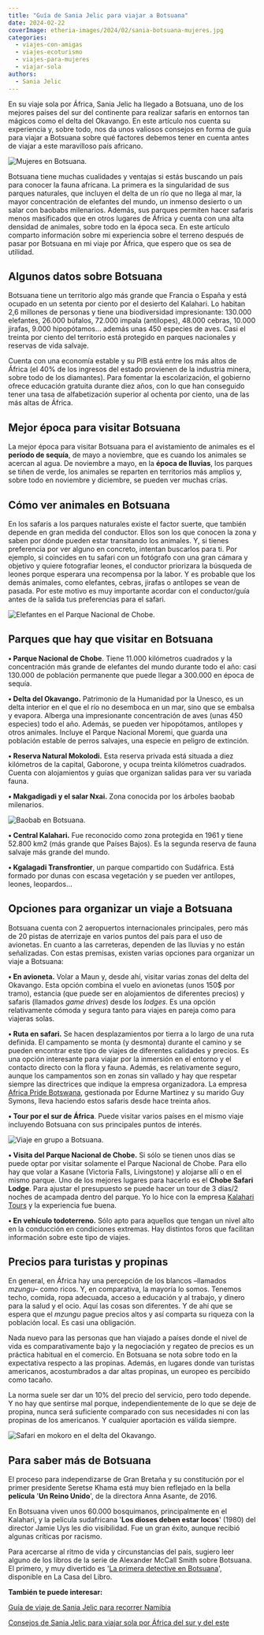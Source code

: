 ```yaml
---
title: "Guía de Sania Jelic para viajar a Botsuana"
date: 2024-02-22
coverImage: etheria-images/2024/02/sania-botsuana-mujeres.jpg
categories: 
  - viajes-con-amigas
  - viajes-ecoturismo
  - viajes-para-mujeres
  - viajar-sola
authors: 
  - Sania Jelic
---
```


En su viaje sola por África, Sania Jelic ha llegado a Botsuana, uno de los mejores 
países del sur del continente para realizar safaris en entornos tan mágicos como el 
delta del Okavango. En este artículo nos cuenta su experiencia y, sobre todo, nos da 
unos valiosos consejos en forma de guía para viajar a Botsuana sobre qué factores 
debemos tener en cuenta antes de viajar a este maravilloso país africano. 

![Mujeres en Botsuana.](etheria-images/2024/02/sania-botsuana-mujeres.jpg "Mujeres en Botsuana. © Sania Jelic.")

Botsuana tiene muchas cualidades y ventajas si estás buscando un país para conocer la 
fauna africana. La primera es la singularidad de sus parques naturales, que incluyen el 
delta de un río que no llega al mar, la mayor concentración de elefantes del mundo, un 
inmenso desierto o un salar con baobabs milenarios. Además, sus parques permiten hacer 
safaris menos masificados que en otros lugares de África y cuenta con una alta densidad 
de animales, sobre todo en la época seca. En este artículo comparto información sobre mi 
experiencia sobre el terreno después de pasar por Botsuana en mi viaje por África, que 
espero que os sea de utilidad. 

## Algunos datos sobre Botsuana

Botsuana tiene un territorio algo más grande que Francia o España y está ocupado en un 
setenta por ciento por el desierto del Kalahari. Lo habitan 2,6 millones de personas y 
tiene una biodiversidad impresionante: 130.000 elefantes, 26.000 búfalos, 72.000 impala 
(antílopes), 48.000 cebras, 10.000 jirafas, 9.000 hipopótamos… además unas 450 especies 
de aves. Casi el treinta por ciento del territorio está protegido en parques nacionales 
y reservas de vida salvaje. 

Cuenta con una economía estable y su PIB está entre los más altos de África (el 40% de 
los ingresos del estado provienen de la industria minera, sobre todo de los diamantes). 
Para fomentar la escolarización, el gobierno ofrece educación gratuita durante diez 
años, con lo que han conseguido tener una tasa de alfabetización superior al ochenta por 
ciento, una de las más altas de África. 

## Mejor época para visitar Botsuana

La mejor época para visitar Botsuana para el avistamiento de animales es el **periodo de 
sequía**, de mayo a noviembre, que es cuando los animales se acercan al agua. De 
noviembre a mayo, en la **época de lluvias**, los parques se tiñen de verde, los 
animales se reparten en territorios más amplios y, sobre todo en noviembre y diciembre, 
se pueden ver muchas crías. 

## Cómo ver animales en Botsuana

En los safaris a los parques naturales existe el factor suerte, que también depende en 
gran medida del conductor. Ellos son los que conocen la zona y saben por dónde pueden 
estar transitando los animales. Y, si tienes preferencia por ver alguno en concreto, 
intentan buscarlos para ti. Por ejemplo, si coincides en tu safari con un fotógrafo con 
una gran cámara y objetivo y quiere fotografiar leones, el conductor priorizara la 
búsqueda de leones porque esperara una recompensa por la labor. Y es probable que los 
demás animales, como elefantes, cebras, jirafas o antílopes se vean de pasada. Por este 
motivo es muy importante acordar con el conductor/guía antes de la salida tus 
preferencias para el safari. 

![Elefantes en el Parque Nacional de Chobe.](etheria-images/2024/02/botsuana-sania-elefantes.jpg "Elefantes en el Parque Nacional de Chobe. © Sania Jelic.")

## Parques que hay que visitar en Botsuana

**• Parque Nacional de Chobe**. Tiene 11.000 kilómetros cuadrados y la concentración más 
grande de elefantes del mundo durante todo el año: casi 130.000 de población permanente 
que puede llegar a 300.000 en época de sequía. 

**• Delta del Okavango.** Patrimonio de la Humanidad por la Unesco, es un delta interior 
en el que el río no desemboca en un mar, sino que se embalsa y evapora. Alberga una 
impresionante concentración de aves (unas 450 especies) todo el año. Además, se pueden 
ver hipopótamos, antílopes y otros animales. Incluye el Parque Nacional Moremi, que 
guarda una población estable de perros salvajes, una especie en peligro de extinción. 

**• Reserva Natural Mokolodi.** Esta reserva privada está situada a diez kilómetros de 
la capital, Gaborone, y ocupa treinta kilómetros cuadrados. Cuenta con alojamientos y 
guías que organizan salidas para ver su variada fauna. 

**• Makgadigadi y el salar Nxai.** Zona conocida por los árboles baobab milenarios. 

![Baobab en Botsuana.](etheria-images/2024/02/sania-botsuana-baobab.jpg "Baobab en Botsuana. © Sania Jelic.")

**• Central Kalahari.** Fue reconocido como zona protegida en 1961 y tiene 52.800 km2 
(más grande que Países Bajos). Es la segunda reserva de fauna salvaje más grande del 
mundo. 

**• Kgalagadi Transfrontier**, un parque compartido con Sudáfrica. Está formado por 
dunas con escasa vegetación y se pueden ver antílopes, leones, leopardos… 

## Opciones para organizar un viaje a Botsuana

Botsuana cuenta con 2 aeropuertos internacionales principales, pero más de 20 pistas de 
aterrizaje en varios puntos del país para el uso de avionetas. En cuanto a las 
carreteras, dependen de las lluvias y no están señalizadas. Con estas premisas, existen 
varias opciones para organizar un viaje a Botsuana: 

**• En avioneta.** Volar a Maun y, desde ahí, visitar varias zonas del delta del 
Okavango. Esta opción combina el vuelo en avionetas (unos 150$ por tramo), estancia (que 
puede ser en alojamientos de diferentes precios) y safaris (llamados _game drives_) 
desde los _lodges_. Es una opción relativamente cómoda y segura tanto para viajes en 
pareja como para viajeras solas. 

**• Ruta en safari.** Se hacen desplazamientos por tierra a lo largo de una ruta 
definida. El campamento se monta (y desmonta) durante el camino y se pueden encontrar 
este tipo de viajes de diferentes calidades y precios. Es una opción interesante para 
viajar por la inmersión en el entorno y el contacto directo con la flora y fauna. 
Además, es relativamente seguro, aunque los campamentos son en zonas sin vallado y hay 
que respetar siempre las directrices que indique la empresa organizadora. La empresa [Africa 
Pride Botswana](https://africapridebotswana.com/), gestionada por Edurne Martinez y su 
marido Guy Symons, lleva haciendo estos safaris desde hace treinta años. 

**• Tour por el sur de África**. Puede visitar varios países en el mismo viaje 
incluyendo Botsuana con sus principales puntos de interés. 

![Viaje en grupo a Botsuana.](etheria-images/2024/02/botsuana-sania-viaje-grupo.jpg "Viaje en grupo a Botsuana. © Sania Jelic.")

**• Visita del Parque Nacional de Chobe.** Si sólo se tienen unos días se puede optar 
por visitar solamente el Parque Nacional de Chobe. Para ello hay que volar a Kasane 
(Victoria Falls, Livingstone) y alojarse allí o en el mismo parque. Uno de los mejores 
lugares para hacerlo es el **Chobe Safari Lodge**. Para ajustar el presupuesto se puede 
hacer un tour de 3 días/2 noches de acampada dentro del parque. Yo lo hice con la 
empresa [Kalahari Tours](https://kalaharichobe.com/) y la experiencia fue buena. 

**• En vehículo todoterreno.** Sólo apto para aquellos que tengan un nivel alto en la 
conducción en condiciones extremas. Hay distintos foros que facilitan información sobre 
este tipo de viajes. 

## Precios para turistas y propinas

En general, en África hay una percepción de los blancos –llamados _mzungu_– como ricos. 
Y, en comparativa, la mayoría lo somos. Tenemos techo, comida, ropa adecuada, acceso a 
educación y al trabajo, y dinero para la salud y el ocio. Aquí las cosas son diferentes. 
Y de ahí que se espera que el _mzungu_ pague precios altos y así comparta su riqueza con 
la población local. Es casi una obligación. 

Nada nuevo para las personas que han viajado a países donde el nivel de vida es 
comparativamente bajo y la negociación y regateo de precios es un práctica habitual en 
el comercio. En Botsuana se nota sobre todo en la expectativa respecto a las propinas. 
Además, en lugares donde van turistas americanos, acostumbrados a dar altas propinas, un 
europeo es percibido como tacaño. 

La norma suele ser dar un 10% del precio del servicio, pero todo depende. Y no hay que 
sentirse mal porque, independientemente de lo que se deje de propina, nunca será 
suficiente comparado con sus necesidades ni con las propinas de los americanos. Y 
cualquier aportación es válida siempre. 

![Safari en mokoro en el delta del Okavango.](etheria-images/2024/02/botsuana-sania-delta-okavango.jpg "Safari en mokoro en el delta del Okavango. © Sania Jelic.")

## Para saber más de Botsuana

El proceso para independizarse de Gran Bretaña y su constitución por el primer 
presidente Seretse Khama está muy bien reflejado en la bella **película** '**Un Reino 
Unido**', de la directora Anna Asante, de 2016. 

En Botsuana viven unos 60.000 bosquimanos, principalmente en el Kalahari, y la película 
sudafricana '**Los dioses deben estar locos**' (1980) del director Jamie Uys les dio 
visibilidad. Fue un gran éxito, aunque recibió algunas críticas por racismo. 

Para acercarse al ritmo de vida y circunstancias del país, sugiero leer alguno de los 
libros de la serie de Alexander McCall Smith sobre Botsuana. El primero, y muy divertido 
es '[La primera detective en 
Botsuana](https://www.casadellibro.com/libro-la-primera-detective-de-botsuana/9788496525191/1031827)', 
disponible en La Casa del Libro. 

**También te puede interesar:** 

[Guía de viaje de Sania Jelic para recorrer 
Namibia](https://etheriamagazine.com/2024/02/09/guia-namibia-sania-jelic/) 

[Consejos de Sania Jelic para viajar sola por África del sur y del 
este](https://etheriamagazine.com/2024/01/31/consejos-viajar-sola-por-africa/)
